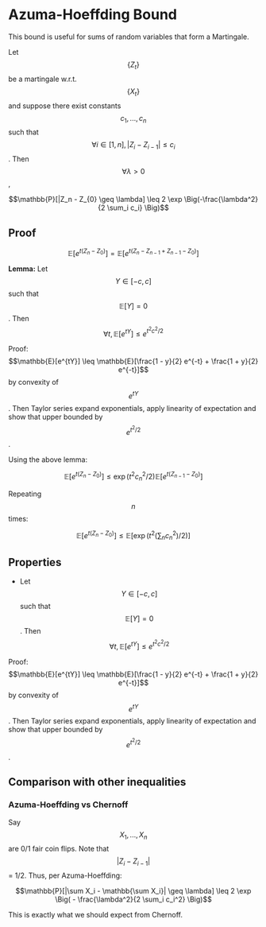 # Azuma-Hoeffding Bound

This bound is useful for sums of random variables that form a Martingale.

Let $$\{Z_t \}$$ be a martingale w.r.t. $$\{X_t \}$$ and suppose there exist constants $$c_1, ..., c_n$$
such that $$\forall i \in [1, n], |Z_i - Z_{i-1}| \leq c_i$$. Then $$\forall \lambda > 0$$,

$$\mathbb{P}[|Z_n - Z_{0} \geq \lambda] \leq 2 \exp \Big(-\frac{\lambda^2}{2 \sum_i c_i} \Big)$$

## Proof

$$\mathbb{E}[e^{t(Z_n - Z_0)}] = \mathbb{E}[e^{t(Z_n - Z_{n-1} + Z_{n-1} - Z_0)}]$$

**Lemma:** Let $$Y \in [-c, c]$$ such that $$\mathbb{E}[Y]=0$$. Then $$\forall t, \mathbb{E}[e^{tY}] \leq e^{t^2 c^2/2}$$

Proof: $$\mathbb{E}[e^{tY}] \leq \mathbb{E}[\frac{1 - y}{2} e^{-t} + \frac{1 + y}{2} e^{-t}]$$ by convexity of $$e^{tY}$$.
Then Taylor series expand exponentials, apply linearity of expectation and show that upper bounded by $$e^{t^2/2}$$.

Using the above lemma:

$$\mathbb{E}[e^{t(Z_n - Z_0)}] \leq \exp(t^2 c_n^2 /2) \mathbb{E}[e^{t(Z_{n-1}- Z_0)}]$$

Repeating $$n$$ times:

$$\mathbb{E}[e^{t(Z_n - Z_0)}] \leq \mathbb{E}[\exp(t^2(\sum_n c_n^2)/2)]$$

## Properties

- Let $$Y \in [-c, c]$$ such that $$\mathbb{E}[Y]=0$$. Then $$\forall t, \mathbb{E}[e^{tY}] \leq e^{t^2 c^2/2}$$

Proof: $$\mathbb{E}[e^{tY}] \leq \mathbb{E}[\frac{1 - y}{2} e^{-t} + \frac{1 + y}{2} e^{-t}]$$ by convexity of $$e^{tY}$$.
Then Taylor series expand exponentials, apply linearity of expectation and show that upper bounded by $$e^{t^2/2}$$.

## Comparison with other inequalities

### Azuma-Hoeffding vs Chernoff

Say $$X_1, ..., X_n$$ are 0/1 fair coin flips. Note that $$\lvert Z_i - Z_{i-1} \lvert$$ = 1/2. Thus, per Azuma-Hoeffding:

$$\mathbb{P}[|\sum X_i - \mathbb{\sum X_i}| \geq \lambda] \leq 2 \exp \Big( - \frac{\lambda^2}{2 \sum_i c_i^2} \Big)$$

This is exactly what we should expect from Chernoff.